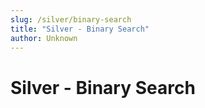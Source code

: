 ```yaml
---
slug: /silver/binary-search
title: "Silver - Binary Search"
author: Unknown
---
```


# Silver - Binary Search
